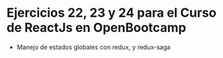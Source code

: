 # Ejercicios 22, 23 y 24 para el Curso de ReactJs en OpenBootcamp

 - Manejo de estados globales con redux, y redux-saga